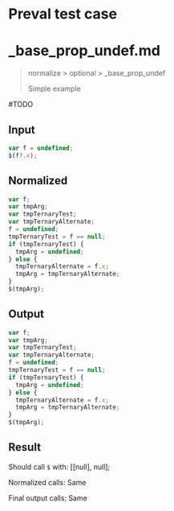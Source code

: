 # Preval test case

# _base_prop_undef.md

> normalize > optional > _base_prop_undef
>
> Simple example

#TODO

## Input

`````js filename=intro
var f = undefined;
$(f?.x);
`````

## Normalized

`````js filename=intro
var f;
var tmpArg;
var tmpTernaryTest;
var tmpTernaryAlternate;
f = undefined;
tmpTernaryTest = f == null;
if (tmpTernaryTest) {
  tmpArg = undefined;
} else {
  tmpTernaryAlternate = f.x;
  tmpArg = tmpTernaryAlternate;
}
$(tmpArg);
`````

## Output

`````js filename=intro
var f;
var tmpArg;
var tmpTernaryTest;
var tmpTernaryAlternate;
f = undefined;
tmpTernaryTest = f == null;
if (tmpTernaryTest) {
  tmpArg = undefined;
} else {
  tmpTernaryAlternate = f.x;
  tmpArg = tmpTernaryAlternate;
}
$(tmpArg);
`````

## Result

Should call `$` with:
[[null], null];

Normalized calls: Same

Final output calls: Same
